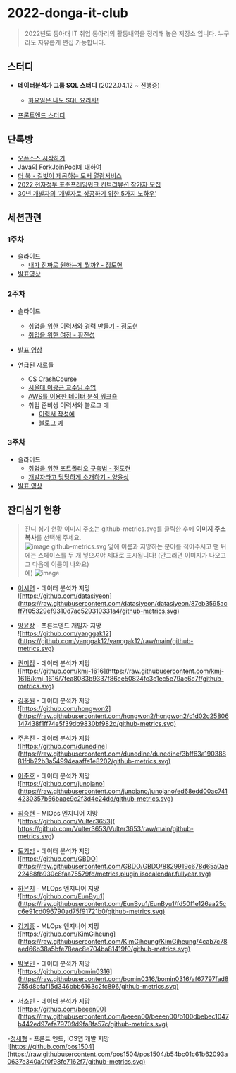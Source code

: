 # 2022-donga-it-club
> 2022년도 동아대 IT 취업 동아리의 활동내역을 정리해 놓은 저장소 입니다. 누구라도 자유롭게 편집 가능합니다.

## 스터디
- **데이터분석가 그룹 SQL 스터디** (2022.04.12 ~ 진행중)
   - [화요일은 나도 SQL 요리사!](https://github.com/donga-it-club/sql-study)

- [프론트엔드 스터디](https://yoonsang.notion.site/AWS-6a0d9259bc4f422bba83523d767afd33)


## 단톡방
- [오픈소스 시작하기](https://naver.github.io/OpenSourceGuide/book/BetterContribution/why-contribute-to-open-source.html)
- [Java의 ForkJoinPool에 대하여](https://hamait.tistory.com/612)
- [더 북 - 길벗이 제공하는 도서 열람서비스](https://thebook.io )
- [2022 전자정부 표준프레임워크 컨트리뷰션 참가자 모집](https://www.egovframe.go.kr/home/ntt/nttRead.do?menuNo=74&bbsId=6&nttId=1849)
- [30년 개발자의 ‘개발자로 성공하기 위한 5가지 노하우’](https://youtu.be/_g29ihPpDnE)

## 세션관련

### 1주차
- 슬라이드
  - [내가 진짜로 원하는게 뭘까? - 정도현](https://bit.ly/3Lki1Ee)
- [발표영상](https://drive.google.com/file/d/18gu5w2KfBK3aB-tOVpYAKdkuEaFYhwBs/view?usp=sharing)


### 2주차
- 슬라이드
  - [취업을 위한 이력서와 경력 만들기 - 정도현](https://bit.ly/3Klhli4)
  - [취업을 위한 여정 - 황진성](https://www.slideshare.net/secret/42sXSD0I3Vc7WJ)
- [발표 영상](https://bit.ly/3J7NjwE)

- 언급된 자료들
  - [CS CrashCourse](https://www.youtube.com/playlist?list=PL8dPuuaLjXtNlUrzyH5r6jN9ulIgZBpdo)
  - [서울대 이광근 교수님 수업](https://cse.snu.ac.kr/node/20089)
  - [AWS를 이용한 데이터 분석 워크숍](https://catalog.us-east-1.prod.workshops.aws/workshops/44c91c21-a6a4-4b56-bd95-56bd443aa449/ko-KR)
  - 취업 준비생 이력서와 블로그 예
    - [이력서 작성예](https://github.com/donga-it-club/donga-it-club/blob/main/resume_sample.md)
    - [블로그 예](https://6058ah.tistory.com/)

### 3주차
- 슬라이드
  - [취업을 위한 포트폴리오 구축법 - 정도현](https://bit.ly/3MfHIqf)
  - [개발자라고 당당하게 소개하기 - 양윤상](https://bit.ly/3E5tLIo)
- [발표 영상](https://bit.ly/3O9F7zU)

## 잔디심기 현황

> 잔디 심기 현황 이미지 주소는 github-metrics.svg를 클릭한 후에 **이미지 주소 복사**를 선택해 주세요.  
![image](https://user-images.githubusercontent.com/3435720/163288750-cc4df455-2a31-4be6-a5f7-843b2326875d.png)
> github-metrics.svg 앞에 이름과 지망하는 분야를 적어주시고 맨 뒤에는 스페이스를 두 개 넣으셔야 제대로 표시됩니다! (안그러면 이미지가 나오고 그 다음에 이름이 나와요)  
예) ![image](https://user-images.githubusercontent.com/3435720/163311973-8d35e9c1-edd8-48c4-99d0-3af66862f59e.png)

- [이시연](https://github.com/datasiyeon) - 데이터 분석가 지망  
![https://github.com/datasiyeon](https://raw.githubusercontent.com/datasiyeon/datasiyeon/87eb3595acff7f05329ef9310d7ac529310331a4/github-metrics.svg)

- [양윤상](https://github.com/yanggak12) - 프론트엔드 개발자 지망  
![https://github.com/yanggak12](https://github.com/yanggak12/yanggak12/raw/main/github-metrics.svg)

- [권미정](https://github.com/kmj-1616) - 데이터 분석가 지망  
![https://github.com/kmj-1616](https://raw.githubusercontent.com/kmj-1616/kmj-1616/7fea8083b9337f86ee50824fc3c1ec5e79ae6c7f/github-metrics.svg)

- [김홍원](https://github.com/hongwon2) - 데이터 분석가 지망  
![https://github.com/hongwon2](https://raw.githubusercontent.com/hongwon2/hongwon2/c1d02c25806147438f1ff74e5f39db9830bf982d/github-metrics.svg)

- [주은진](https://github.com/dunedine) - 데이터 분석가 지망  
![https://github.com/dunedine](https://raw.githubusercontent.com/dunedine/dunedine/3bff63a19038881fdb22b3a54994eaaffe1e8202/github-metrics.svg)

- [이준호](https://github.com/junojano) - 데이터 분석가 지망  
![https://github.com/junojano](https://raw.githubusercontent.com/junojano/junojano/ed68edd00ac7414230357b56baae9c2f3d4e24dd/github-metrics.svg)   

- [최승현](https://github.com/Vulter3653) – MlOps 엔지니어 지망  
![https://github.com/Vulter3653]( https://github.com/Vulter3653/Vulter3653/raw/main/github-metrics.svg)

- [도기범](https://github.com/GBDO) - 데이터 분석가 지망  
![https://github.com/GBDO](https://raw.githubusercontent.com/GBDO/GBDO/8829919c678d65a0ae22488fb930c8faa75579fd/metrics.plugin.isocalendar.fullyear.svg)  

- [하은지](https://github.com/EunByu1) - MLOps 엔지니어 지망  
![https://github.com/EunByu1](https://raw.githubusercontent.com/EunByu1/EunByu1/fd50f1e126aa25cc6e91cd096790ad75f91721b0/github-metrics.svg)  

- [김기흥](https://github.com/KimGiheung) - MLOps 엔지니어 지망  
![https://github.com/KimGiheung](https://raw.githubusercontent.com/KimGiheung/KimGiheung/4cab7c78aed66b38a5bfe78eac8e704ba81419f0/github-metrics.svg)

- [박보민](https://github.com/bomin0316) - 데이터 분석가 지망  
![https://github.com/bomin0316](https://raw.githubusercontent.com/bomin0316/bomin0316/af67797fad8755d8bfaf15d346bbb6163c2fc896/github-metrics.svg)

- [서소빈](https://github.com/beeen00) - 데이터 분석가 지망  
![https://github.com/beeen00](https://raw.githubusercontent.com/beeen00/beeen00/b100dbebec1047b442ed97efa79709d9fa8fa57c/github-metrics.svg)

-[정세형](https://github.com/pos1504) - 프론트 엔드, IOS앱 개발 지망  
![https://github.com/pos1504](https://raw.githubusercontent.com/pos1504/pos1504/b54bc01c61b62093a0637e340a0f0f98fe7162f7/github-metrics.svg)
